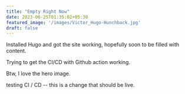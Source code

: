 ```yaml
---
title: "Empty Right Now"
date: 2023-06-25T01:35:02+05:30
featured_image: '/images/Victor_Hugo-Hunchback.jpg'
draft: false
---
```


Installed Hugo and got the site working, hopefully soon to be filled with content.

Trying to get the CI/CD with Github action working.

Btw, I love the hero image.

testing CI / CD -- this is a change that should be live.